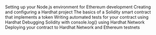 Setting up your Node.js environment for Ethereum development
Creating and configuring a Hardhat project
The basics of a Solidity smart contract that implements a token
Writing automated tests for your contract using Hardhat
Debugging Solidity with console.log() using Hardhat Network
Deploying your contract to Hardhat Network and Ethereum testnets
